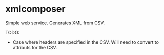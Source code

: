 # xmlcomposer
Simple web service. Generates XML from CSV.

TODO:
- Case where headers are specified in the CSV. Will need to convert to attributs for the CSV.